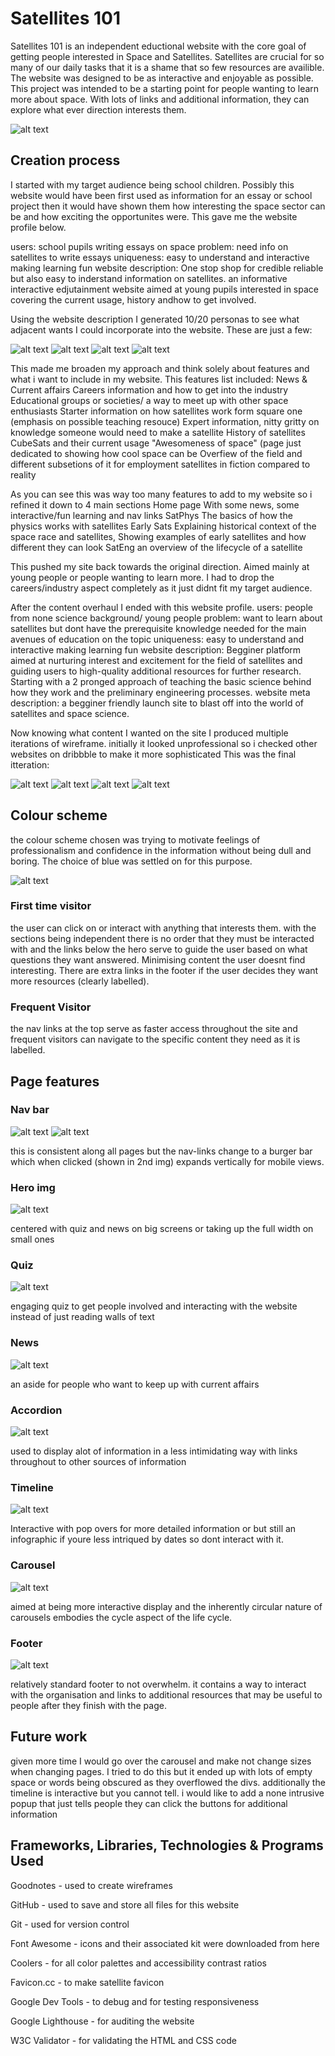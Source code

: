 <h1>Satellites 101</h1>

Satellites 101 is an independent eductional website with the core goal of getting people interested in Space and Satellites. Satellites are crucial for so many of our daily tasks that it is a shame that so few resources are availible. The website was designed to be as interactive and enjoyable as possible. This project was intended to be a starting point for people wanting to learn more about space. With lots of links and additional information, they can explore what ever direction interests them.

![alt text](https://github.com/JakCrane/Assignment-1/blob/main/doc/site-screenshot.PNG?raw=true)

<h2>Creation process</h2>


I started with my target audience being school children. Possibly this website would have been first used as information for an essay or school project then it would have shown them how interesting the space sector can be and how exciting the opportunites were. This gave me the website profile below.

users: school pupils writing essays on space
problem: need info on satellites to write essays
uniqueness: easy to understand and interactive making learning fun
website description: One stop shop for credible reliable but also easy to inderstand information on satellites. an informative interactive edjutainment website aimed at young pupils interested in space covering the current usage, history andhow to get involved.

Using the website description I generated 10/20 personas to see what adjacent wants I could incorporate into the website. These are just a few:

![alt text](https://github.com/JakCrane/Assignment-1/blob/main/doc/user-persona%20(1).png?raw=true)
![alt text](https://github.com/JakCrane/Assignment-1/blob/main/doc/user-persona%20(4).png?raw=true)
![alt text](https://github.com/JakCrane/Assignment-1/blob/main/doc/user-persona%20(6).png?raw=true)
![alt text](https://github.com/JakCrane/Assignment-1/blob/main/doc/user-persona%20(7).png?raw=true)

This made me broaden my approach and think solely about features and what i want to include in my website. This features list included:
 News & Current affairs
 Careers information and how to get into the industry
 Educational groups or societies/ a way to meet up with other space enthusiasts
 Starter information on how satellites work form square one (emphasis on possible teaching resouce)
 Expert information, nitty gritty on knowledge someone would need to make a satellite
 History of satellites
 CubeSats and their current usage
 "Awesomeness of space" (page just dedicated to showing how cool space can be
 Overfiew of the field and different subsetions of it for employment
 satellites in fiction compared to reality

As you can see this was way too many features to add to my website so i refined it down to 4 main sections
 Home page
  With some news, some interactive/fun learning and nav links
 SatPhys
  The basics of how the physics works with satellites
 Early Sats
  Explaining historical context of the space race and satellites, Showing examples of early satellites and how different they can look
 SatEng
  an overview of the lifecycle of a satellite

This pushed my site back towards the original direction. Aimed mainly at young people or people wanting to learn more. I had to drop the careers/industry aspect completely as it just didnt fit my target audience.

After the content overhaul I ended with this website profile.
 users: people from none science background/ young people
 problem: want to learn about satellites but dont have the prerequisite knowledge needed for the main avenues of education on the topic 
 uniqueness: easy to understand and interactive making learning fun
 website description: Begginer platform aimed at nurturing interest and excitement for the field of satellites and guiding users to high-quality additional resources for further research. Starting with a 2 pronged approach of teaching the basic science behind how they work and the preliminary engineering processes. 
 website meta description: a begginer friendly launch site to blast off into the world of satellites and space science.

Now knowing what content I wanted on the site I produced multiple iterations of wireframe. initially it looked unprofessional so i checked other websites on dribbble to make it more sophisticated This was the final itteration:

![alt text](https://github.com/JakCrane/Assignment-1/blob/main/doc/Untitled_Notebook_1_2-1.png?raw=true)
![alt text](https://github.com/JakCrane/Assignment-1/blob/main/doc/Untitled_Notebook_1_2-2.png?raw=true)
![alt text](https://github.com/JakCrane/Assignment-1/blob/main/doc/Untitled_Notebook_1_2-3.png?raw=true)
![alt text](https://github.com/JakCrane/Assignment-1/blob/main/doc/Untitled_Notebook_1_2-4.png?raw=true)






<h2>Colour scheme</h2>

the colour scheme chosen was trying to motivate feelings of professionalism and confidence in the information without being dull and boring. The choice of blue was settled on for this purpose.

![alt text](https://github.com/JakCrane/Assignment-1/blob/main/doc/colours.PNG?raw=true)


<h3>First time visitor</h3>
 the user can click on or interact with anything that interests them. with the sections being independent there is no order that they must be interacted with and the links below the hero serve to guide the user based on what questions they want answered. Minimising content the user doesnt find interesting.
 There are extra links in the footer if the user decides they want more resources (clearly labelled).

<h3>Frequent Visitor</h3>
 the nav links at the top serve as faster access throughout the site and frequent visitors can navigate to the specific content they need as it is labelled.

<h2>Page features</h2>

<h3>Nav bar</h3>

![alt text](https://github.com/JakCrane/Assignment-1/blob/main/doc/nav-open.PNG?raw=true)
![alt text](https://github.com/JakCrane/Assignment-1/blob/main/doc/nav-closed.PNG?raw=true)

this is consistent along all pages but the nav-links change to a burger bar which when clicked (shown in 2nd img) expands vertically for mobile views.

<h3>Hero img</h3>

![alt text](https://github.com/JakCrane/Assignment-1/blob/main/doc/hero-img.PNG?raw=true)

centered with quiz and news on big screens or taking up the full width on small ones

<h3>Quiz</h3>

![alt text](https://github.com/JakCrane/Assignment-1/blob/main/doc/quiz.PNG?raw=true)

engaging quiz to get people involved and interacting with the website instead of just reading walls of text

<h3>News</h3>

![alt text](https://github.com/JakCrane/Assignment-1/blob/main/doc/news.PNG?raw=true)

an aside for people who want to keep up with current affairs

<h3>Accordion</h3>

![alt text](https://github.com/JakCrane/Assignment-1/blob/main/doc/accordion.PNG?raw=true)

used to display alot of information in a less intimidating way with links throughout to other sources of information

<h3>Timeline</h3>

![alt text](https://github.com/JakCrane/Assignment-1/blob/main/doc/timeline.PNG?raw=true)

Interactive with pop overs for more detailed information or but still an infographic if youre less intriqued by dates so dont interact with it.

<h3>Carousel</h3>

![alt text](https://github.com/JakCrane/Assignment-1/blob/main/doc/carousel.PNG?raw=true)

aimed at being more interactive display and the inherently circular nature of carousels embodies the cycle aspect of the life cycle.

<h3>Footer</h3>

![alt text](https://github.com/JakCrane/Assignment-1/blob/main/doc/footer.PNG?raw=true)

relatively standard footer to not overwhelm. it contains a way to interact with the organisation and links to additional resources that may be useful to people after they finish with the page.

<h2>Future work</h2>

given more time I would go over the carousel and make not change sizes when changing pages. I tried to do this but it ended up with lots of empty space or words being obscured as they overflowed the divs. additionally the timeline is interactive but you cannot tell. i would like to add a none intrusive popup that just tells people they can click the buttons for additional information

<h2>Frameworks, Libraries, Technologies & Programs Used</h2>

Goodnotes - used to create wireframes

GitHub - used to save and store all files for this website

Git - used for version control

Font Awesome - icons and their associated kit were downloaded from here

Coolers - for all color palettes and accessibility contrast ratios

Favicon.cc - to make satellite favicon

Google Dev Tools - to debug and for testing responsiveness

Google Lighthouse - for auditing the website

W3C Validator - for validating the HTML and CSS code